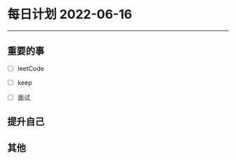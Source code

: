 #  每日计划 2022-06-16
---
## 重要的事
- [ ]  leetCode
- [ ]  keep
- [ ]  面试



## 提升自己

  



## 其他








